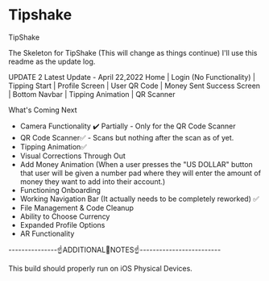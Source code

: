 # Tipshake

TipShake

The Skeleton for TipShake (This will change as things continue)
I'll use this readme as the update log.

UPDATE 2
Latest Update - April 22,2022
Home | Login (No Functionality) | Tipping Start | Profile Screen
| User QR Code | Money Sent Success Screen | Bottom Navbar | Tipping Animation | QR Scanner

What's Coming Next
- Camera Functionality ✔️ Partially - Only for the QR Code Scanner
- QR Code Scanner✅ - Scans but nothing after the scan as of yet.
- Tipping Animation✅
- Visual Corrections Through Out
- Add Money Animation (When a user presses the "US DOLLAR" button that user will be given
  a number pad where they will enter the amount of money they want to add into their account.)
-  Functioning Onboarding
-  Working Navigation Bar (It actually needs to be completely reworked) ✅
- File Management & Code Cleanup
- Ability to Choose Currency
- Expanded Profile Options
- AR Functionality
  
---------------☝️ADDITIONAL📝NOTES☝️-------------------------

This build should properly run on iOS Physical Devices.
